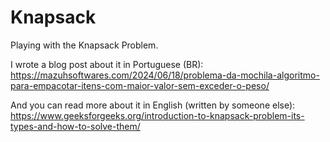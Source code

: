 # Knapsack

Playing with the Knapsack Problem.

I wrote a blog post about it in Portuguese (BR): https://mazuhsoftwares.com/2024/06/18/problema-da-mochila-algoritmo-para-empacotar-itens-com-maior-valor-sem-exceder-o-peso/

And you can read more about it in English (written by someone else): https://www.geeksforgeeks.org/introduction-to-knapsack-problem-its-types-and-how-to-solve-them/
